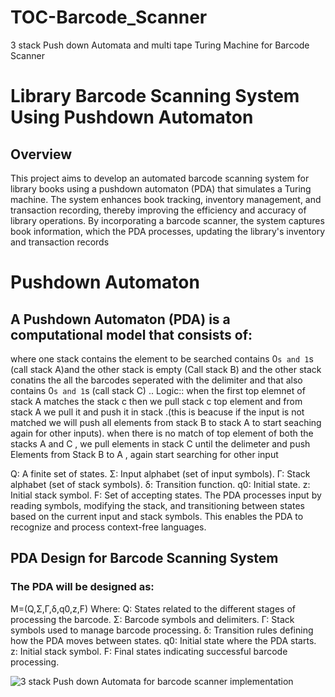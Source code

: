 # TOC-Barcode_Scanner
3 stack Push down Automata and multi tape Turing Machine  for Barcode Scanner

# Library Barcode Scanning System Using Pushdown Automaton

## Overview
This project aims to develop an automated barcode scanning system for library books using a pushdown automaton (PDA) that simulates a Turing machine. The system enhances book tracking, inventory management, and transaction recording, thereby improving the efficiency and accuracy of library operations. By incorporating a barcode scanner, the system captures book information, which the PDA processes, updating the library's inventory and transaction records

# Pushdown Automaton
## A Pushdown Automaton (PDA) is a computational model that consists of:
where one stack contains the element to be searched contains 0`s and 1`s (call stack A)and the other stack is empty (Call stack B) and the other stack conatins the all the barcodes seperated with the delimiter and that also contains 0`s and 1`s (call stack C)  .. Logic:: when the first top elemnet of stack A matches the stack c then we pull stack c top element and from stack A we pull it and push it in stack .(this is beacuse if the input is not matched we will push all elements from stack B to stack A to start seaching again for other inputs). when there is no match of top element of both the stacks A and C , we pull elements in stack C until the delimeter and push Elements from Stack B to A , again start searching for other input

Q: A finite set of states.
Σ: Input alphabet (set of input symbols).
Γ: Stack alphabet (set of stack symbols).
δ: Transition function.
q0: Initial state.
z: Initial stack symbol.
F: Set of accepting states.
The PDA processes input by reading symbols, modifying the stack, and transitioning between states based on the current input and stack symbols. This enables the PDA to recognize and process context-free languages.

## PDA Design for Barcode Scanning System
### The PDA will be designed as:
M=(Q,Σ,Γ,δ,q0,z,F)
Where:
Q: States related to the different stages of processing the barcode.
Σ: Barcode symbols and delimiters.
Γ: Stack symbols used to manage barcode processing.
δ: Transition rules defining how the PDA moves between states.
q0: Initial state where the PDA starts.
z: Initial stack symbol.
F: Final states indicating successful barcode processing.

![3 stack Push down Automata for barcode scanner implementation ](URL_or_relative_path_to_image)


